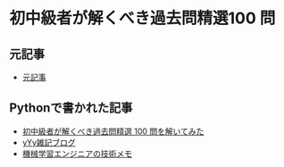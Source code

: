 # 初中級者が解くべき過去問精選100 問

## 元記事

- [元記事](https://qiita.com/e869120/items/eb50fdaece12be418faa#2-3-%E5%88%86%E9%87%8E%E5%88%A5%E5%88%9D%E4%B8%AD%E7%B4%9A%E8%80%85%E3%81%8C%E8%A7%A3%E3%81%8F%E3%81%B9%E3%81%8D%E9%81%8E%E5%8E%BB%E5%95%8F%E7%B2%BE%E9%81%B8-100-%E5%95%8F)

## Pythonで書かれた記事

- [初中級者が解くべき過去問精選 100 問を解いてみた](https://qiita.com/rudorufu1981/items/8ae8beeba7b047f2687c)
- [yYy雑記ブログ](https://yayakona.blog/python/kakomon-seiren-100-zentansaku-zenrekyo/)
- [機械学習エンジニアの技術メモ](https://kakedashi-engineer.appspot.com/2020/05/08/light-blue/)
